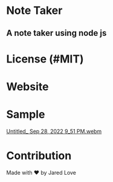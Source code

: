 # Note Taker 

## A note taker using node js 

# License (#MIT)

# Website 





# Sample

[Untitled_ Sep 28, 2022 9_51 PM.webm](https://user-images.githubusercontent.com/106944900/192927779-2da2d0ae-49e0-4398-adde-4b274929db0b.webm)


# Contribution

Made with ❤️ by Jared Love